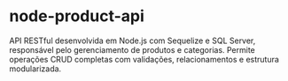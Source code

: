 # node-product-api
API RESTful desenvolvida em Node.js com Sequelize e SQL Server, responsável pelo gerenciamento de produtos e categorias. Permite operações CRUD completas com validações, relacionamentos e estrutura modularizada.
